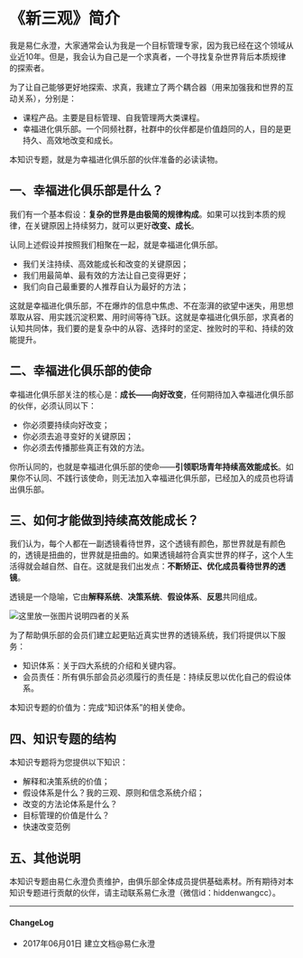 # 《新三观》简介

我是易仁永澄，大家通常会认为我是一个目标管理专家，因为我已经在这个领域从业近10年。但是，我会认为自己是一个求真者，一个寻找复杂世界背后本质规律的探索者。

为了让自己能够更好地探索、求真，我建立了两个耦合器（用来加强我和世界的互动关系），分别是：
- 课程产品。主要是目标管理、自我管理两大类课程。
- 幸福进化俱乐部。一个同频社群，社群中的伙伴都是价值趋同的人，目的是更持久、高效地改变和成长。

本知识专题，就是为幸福进化俱乐部的伙伴准备的必读读物。

## 一、幸福进化俱乐部是什么？

我们有一个基本假设：**复杂的世界是由极简的规律构成**。如果可以找到本质的规律，在关键原因上持续努力，就可以更好**改变、成长**。

认同上述假设并按照我们相聚在一起，就是幸福进化俱乐部。

- 我们关注持续、高效能成长和改变的关键原因；
- 我们用最简单、最有效的方法让自己变得更好；
- 我们向自己最重要的人推荐自认为最好的方法；

这就是幸福进化俱乐部，不在爆炸的信息中焦虑、不在澎湃的欲望中迷失，用思想萃取从容、用实践沉淀积累、用时间等待飞跃。这就是幸福进化俱乐部，求真者的认知共同体，我们要的是复杂中的从容、选择时的坚定、挫败时的平和、持续的效能提升。

## 二、幸福进化俱乐部的使命

幸福进化俱乐部关注的核心是：**成长——向好改变**，任何期待加入幸福进化俱乐部的伙伴，必须认同以下：

- 你必须要持续向好改变；
- 你必须去追寻变好的关键原因；
- 你必须去传播那些真正有效的方法。

你所认同的，也就是幸福进化俱乐部的使命——**引领职场青年持续高效能成长**。如果你不认同、不践行该使命，则无法加入幸福进化俱乐部，已经加入的成员也将请出俱乐部。

## 三、如何才能做到持续高效能成长？

我们认为，每个人都在一副透镜看待世界，这个透镜有颜色，那世界就是有颜色的，透镜是扭曲的，世界就是扭曲的。如果透镜越符合真实世界的样子，这个人生活得就会越自然、自在。这就是我们出发点：**不断矫正、优化成员看待世界的透镜**。

透镜是一个隐喻，它由**解释系统**、**决策系统**、**假设体系**、**反思**共同组成。

![这里放一张图片说明四者的关系]()

为了帮助俱乐部的会员们建立起更贴近真实世界的透镜系统，我们将提供以下服务：

- 知识体系：关于四大系统的介绍和关键内容。
- 会员责任：所有俱乐部会员必须履行的责任是：持续反思以优化自己的假设体系。

本知识专题的价值为：完成“知识体系”的相关使命。

## 四、知识专题的结构

本知识专题将为您提供以下知识：

- 解释和决策系统的价值；
- 假设体系是什么？我的三观、原则和信念系统介绍；
- 改变的方法论体系是什么？
- 目标管理的价值是什么？
- 快速改变范例

## 五、其他说明

本知识专题由易仁永澄负责维护，由俱乐部全体成员提供基础素材。所有期待对本知识专题进行贡献的伙伴，请主动联系易仁永澄（微信id：hiddenwangcc）。

----

#### ChangeLog
- 2017年06月01日 建立文档@易仁永澄



